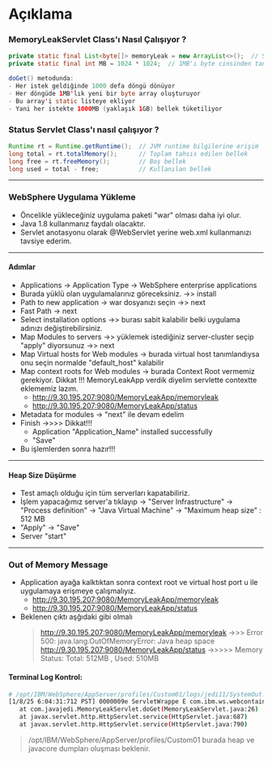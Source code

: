 # Açıklama
### MemoryLeakServlet Class'ı Nasıl Çalışıyor ?
```java
private static final List<byte[]> memoryLeak = new ArrayList<>();  // Static bir liste, JVM duruncaya kadar bellekte kalır
private static final int MB = 1024 * 1024;  // 1MB'ı byte cinsinden tanımlıyoruz

doGet() metodunda:
- Her istek geldiğinde 1000 defa döngü dönüyor
- Her döngüde 1MB'lık yeni bir byte array oluşturuyor
- Bu array'i static listeye ekliyor
- Yani her istekte 1000MB (yaklaşık 1GB) bellek tüketiliyor
```
### Status Servlet Class'ı nasıl çalışıyor ?
```java
Runtime rt = Runtime.getRuntime();  // JVM runtime bilgilerine erişim
long total = rt.totalMemory();      // Toplam tahsis edilen bellek
long free = rt.freeMemory();        // Boş bellek
long used = total - free;           // Kullanılan bellek
```
---
### WebSphere Uygulama Yükleme
* Öncelikle yükleceğiniz uygulama paketi "war" olması daha iyi olur.
* Java 1.8 kullanmanız faydalı olacaktır.
* Servlet anotasyonu olarak @WebServlet yerine web.xml kullanmanızı tavsiye ederim.

---
#### Adımlar
* Applications -> Application Type -> WebSphere enterprise applications
* Burada yüklü olan uygulamalarınız göreceksiniz. ->> install
* Path to new application -> war dosyanızı seçin ->> next
* Fast Path -> next
* Select installation options ->> burası sabit kalabilir belki uygulama adınızı değiştirebilirsiniz.
* Map Modules to servers ->> yüklemek istediğiniz server-cluster seçip "apply" diyorsunuz ->> next
* Map Virtual hosts for Web modules -> burada virtual host tanımlandıysa onu seçin normalde "default_host" kalabilir
* Map context roots for Web modules -> burada Context Root vermemiz gerekiyor. Dikkat !!! MemoryLeakApp verdik diyelim servlette contextte eklememiz lazım.
	* http://9.30.195.207:9080/MemoryLeakApp/memoryleak 
	* http://9.30.195.207:9080/MemoryLeakApp/status
 * Metadata for modules -> "next" ile devam edelim
 * Finish ->>>> Dikkat!!!
	* Application "Application_Name" installed successfully
	* "Save"
 * Bu işlemlerden sonra hazır!!!


---
#### Heap Size Düşürme
* Test amaçlı olduğu için tüm serverları kapatabiliriz.
*  İşlem yapacağımız server'a tıklayıp -> "Server Infrastructure" -> "Process definition" -> "Java Virtual Machine" -> "Maximum heap size" : 512 MB
*  "Apply" -> "Save"
*  Server "start"

---
### Out of Memory Message
* Application ayağa kalktıktan sonra context root ve virtual host port u ile uygulamaya erişmeye çalışmalıyız. 
	* http://9.30.195.207:9080/MemoryLeakApp/memoryleak
	* http://9.30.195.207:9080/MemoryLeakApp/status
 * Beklenen çıktı aşğıdaki gibi olmalı
	> http://9.30.195.207:9080/MemoryLeakApp/memoryleak ->>> Error 500: java.lang.OutOfMemoryError: Java heap space
	> http://9.30.195.207:9080/MemoryLeakApp/status ->>>>> Memory Status: Total: 512MB , Used: 510MB

 #### Terminal Log Kontrol: 

 ```bash
# /opt/IBM/WebSphere/AppServer/profiles/Custom01/logs/jedi11/SystemOut.log
[1/8/25 6:04:31:712 PST] 0000009e ServletWrappe E com.ibm.ws.webcontainer.servlet.ServletWrapper service Uncaught service() exception thrown by servlet MemoryLeakServlet: java.lang.OutOfMemoryError: Java heap space
	at com.javajedi.MemoryLeakServlet.doGet(MemoryLeakServlet.java:26)
	at javax.servlet.http.HttpServlet.service(HttpServlet.java:687)
	at javax.servlet.http.HttpServlet.service(HttpServlet.java:790)
```
> /opt/IBM/WebSphere/AppServer/profiles/Custom01
	burada heap ve javacore dumpları oluşması beklenir. 
	
